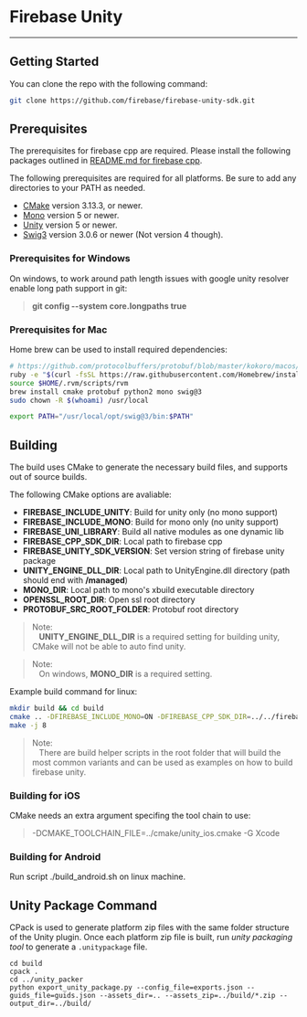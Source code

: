 
# Firebase Unity #

---


## Getting Started
You can clone the repo with the following command:

``` bash
git clone https://github.com/firebase/firebase-unity-sdk.git
```

## Prerequisites
The prerequisites for firebase cpp are required. Please install the following
packages outlined in [README.md for firebase cpp](https://github.com/firebase/firebase-cpp-sdk/blob/master/README.md#prerequisites).

The following prerequisites are required for all platforms.  Be sure to add any
directories to your PATH as needed.

- [CMake](https://cmake.org/) version 3.13.3, or newer.
- [Mono](https://www.mono-project.com/) version 5 or newer.
- [Unity](https://unity.com/) version 5 or newer.
- [Swig3](http://www.swig.org/) version 3.0.6 or newer (Not version 4 though).

### Prerequisites for Windows
On windows, to work around path length issues with google unity resolver enable
long path support in git:

> **git config --system core.longpaths true**

### Prerequisites for Mac
Home brew can be used to install required dependencies:

```bash
# https://github.com/protocolbuffers/protobuf/blob/master/kokoro/macos/prepare_build_macos_rc#L20
ruby -e "$(curl -fsSL https://raw.githubusercontent.com/Homebrew/install/master/install)"
source $HOME/.rvm/scripts/rvm
brew install cmake protobuf python2 mono swig@3
sudo chown -R $(whoami) /usr/local

export PATH="/usr/local/opt/swig@3/bin:$PATH"
```

## Building
The build uses CMake to generate the necessary build files, and supports out of
source builds.

The following CMake options are avaliable:

* **FIREBASE_INCLUDE_UNITY**: Build for unity only (no mono support)
* **FIREBASE_INCLUDE_MONO**: Build for mono only (no unity support)
* **FIREBASE_UNI_LIBRARY**: Build all native modules as one dynamic lib
* **FIREBASE_CPP_SDK_DIR**: Local path to firebase cpp
* **FIREBASE_UNITY_SDK_VERSION**: Set version string of firebase unity package
* **UNITY_ENGINE_DLL_DIR**: Local path to UnityEngine.dll directory
  (path should end with **/managed**)
* **MONO_DIR**: Local path to mono's xbuild executable directory
* **OPENSSL_ROOT_DIR**: Open ssl root directory
* **PROTOBUF_SRC_ROOT_FOLDER**: Protobuf root directory

> Note:<br/>
> &nbsp;&nbsp;&nbsp;**UNITY_ENGINE_DLL_DIR** is a required setting for building
> unity, CMake will not be able to auto find unity.

> Note:<br/>
> &nbsp;&nbsp;&nbsp;On windows, **MONO_DIR** is a required setting.

Example build command for linux:

``` bash
mkdir build && cd build
cmake .. -DFIREBASE_INCLUDE_MONO=ON -DFIREBASE_CPP_SDK_DIR=../../firebase-cpp-sdk
make -j 8
```

> Note:<br/>
> &nbsp;&nbsp;&nbsp;There are build helper scripts in the root folder that will
> build the most common variants and can be used as examples on how to build
> firebase unity.

### Building for iOS
CMake needs an extra argument specifing the tool chain to use:

> -DCMAKE_TOOLCHAIN_FILE=../cmake/unity_ios.cmake -G Xcode

### Building for Android
Run script ./build_android.sh on linux machine.


## Unity Package Command ##

CPack is used to generate platform zip files with the same folder structure of
the Unity plugin. Once each platform zip file is built, run
*unity packaging tool* to generate a `.unitypackage` file.

```
cd build
cpack .
cd ../unity_packer
python export_unity_package.py --config_file=exports.json --guids_file=guids.json --assets_dir=.. --assets_zip=../build/*.zip --output_dir=../build/
```

